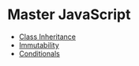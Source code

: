 # Master JavaScript

- [Class Inheritance](./class-inheritance)
- [Immutability](./immutability)
- [Conditionals](./conditionals)
